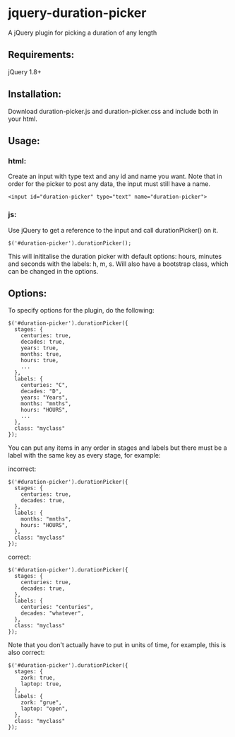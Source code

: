 # jquery-duration-picker
A jQuery plugin for picking a duration of any length

## Requirements:

jQuery 1.8+

## Installation:

Download duration-picker.js and duration-picker.css and include both in your html.

## Usage:

### html:
Create an input with type text and any id and name you want. Note that in order for the picker to post any data, the input must still have a name.
```
<input id="duration-picker" type="text" name="duration-picker">
```

### js:
Use jQuery to get a reference to the input and call durationPicker() on it.
```
$('#duration-picker').durationPicker();
```
This will inititalise the duration picker with default options: hours, minutes and seconds with the labels: h, m, s.
Will also have a bootstrap class, which can be changed in the options.

## Options:
To specify options for the plugin, do the following:
```
$('#duration-picker').durationPicker({
  stages: {
    centuries: true,
    decades: true,
    years: true,
    months: true,
    hours: true,
    ...
  },
  labels: {
    centuries: "C",
    decades: "D",
    years: "Years",
    months: "mnths",
    hours: "HOURS",
    ...
  },
  class: "myclass"
});
```
You can put any items in any order in stages and labels but there must be a label with the same key as every stage, for example:

incorrect:
```
$('#duration-picker').durationPicker({
  stages: {
    centuries: true,
    decades: true,
  },
  labels: {
    months: "mnths",
    hours: "HOURS",
  },
  class: "myclass"
});
```

correct:
```
$('#duration-picker').durationPicker({
  stages: {
    centuries: true,
    decades: true,
  },
  labels: {
    centuries: "centuries",
    decades: "whatever",
  },
  class: "myclass"
});
```

Note that you don't actually have to put in units of time, for example, this is also correct:
```
$('#duration-picker').durationPicker({
  stages: {
    zork: true,
    laptop: true,
  },
  labels: {
    zork: "grue",
    laptop: "open",
  },
  class: "myclass"
});
```
